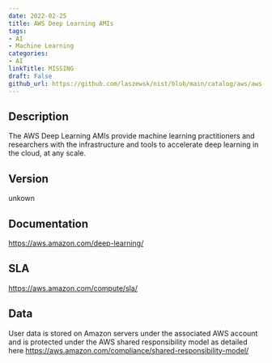 ```yaml
---
date: 2022-02-25
title: AWS Deep Learning AMIs
tags: 
- AI
- Machine Learning
categories: 
- AI
linkTitle: MISSING
draft: False         
github_url: https://github.com/laszewsk/nist/blob/main/catalog/aws/aws-deep-learning-amis.yaml
---
```


## Description

The AWS Deep Learning AMIs provide machine learning practitioners and researchers with the infrastructure and tools to accelerate deep learning in the cloud, at any scale.

## Version

unkown

## Documentation

https://aws.amazon.com/deep-learning/

## SLA

https://aws.amazon.com/compute/sla/

## Data

User data is stored on Amazon servers under the associated AWS account and is protected under the AWS shared responsibility model as detailed here https://aws.amazon.com/compliance/shared-responsibility-model/

